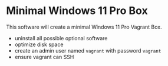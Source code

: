 # Minimal Windows 11 Pro Box

This software will create a minimal Windows 11 Pro Vagrant Box.

- uninstall all possible optional software
- optimize disk space
- create an admin user named `vagrant` with password `vagrant`
- ensure vagrant can SSH
